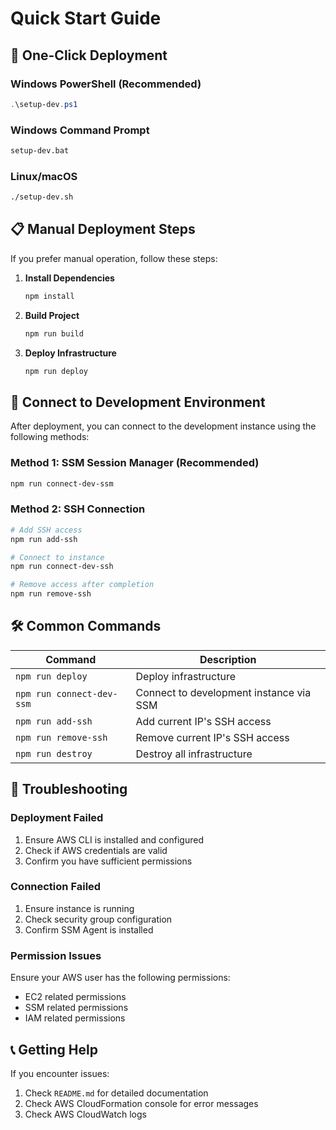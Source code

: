 # Quick Start Guide

## 🚀 One-Click Deployment

### Windows PowerShell (Recommended)
```powershell
.\setup-dev.ps1
```

### Windows Command Prompt
```cmd
setup-dev.bat
```

### Linux/macOS
```bash
./setup-dev.sh
```

## 📋 Manual Deployment Steps

If you prefer manual operation, follow these steps:

1. **Install Dependencies**
   ```bash
   npm install
   ```

2. **Build Project**
   ```bash
   npm run build
   ```

3. **Deploy Infrastructure**
   ```bash
   npm run deploy
   ```

## 🔗 Connect to Development Environment

After deployment, you can connect to the development instance using the following methods:

### Method 1: SSM Session Manager (Recommended)
```bash
npm run connect-dev-ssm
```

### Method 2: SSH Connection
```bash
# Add SSH access
npm run add-ssh

# Connect to instance
npm run connect-dev-ssh

# Remove access after completion
npm run remove-ssh
```

## 🛠️ Common Commands

| Command | Description |
|---------|-------------|
| `npm run deploy` | Deploy infrastructure |
| `npm run connect-dev-ssm` | Connect to development instance via SSM |
| `npm run add-ssh` | Add current IP's SSH access |
| `npm run remove-ssh` | Remove current IP's SSH access |
| `npm run destroy` | Destroy all infrastructure |

## 🔧 Troubleshooting

### Deployment Failed
1. Ensure AWS CLI is installed and configured
2. Check if AWS credentials are valid
3. Confirm you have sufficient permissions

### Connection Failed
1. Ensure instance is running
2. Check security group configuration
3. Confirm SSM Agent is installed

### Permission Issues
Ensure your AWS user has the following permissions:
- EC2 related permissions
- SSM related permissions
- IAM related permissions

## 📞 Getting Help

If you encounter issues:
1. Check `README.md` for detailed documentation
2. Check AWS CloudFormation console for error messages
3. Check AWS CloudWatch logs
